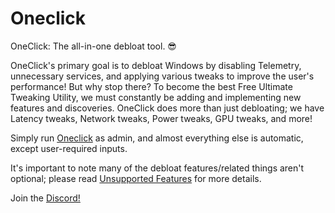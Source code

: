 # Oneclick
OneClick: The all-in-one debloat tool. 😎 

OneClick's primary goal is to debloat Windows by disabling Telemetry, unnecessary services, and applying various tweaks to improve the user's performance! But why stop there? To become the best Free Ultimate Tweaking Utility, we must constantly be adding and implementing new features and discoveries. OneClick does more than just debloating; we have Latency tweaks, Network tweaks, Power tweaks, GPU tweaks, and more!

Simply run [Oneclick](https://github.com/QuakedK/Oneclick/releases/download/optimizer/Oneclick-V5.9.bat) as admin, and almost everything else is automatic, except user-required inputs.

It's important to note many of the debloat features/related things aren't optional; please read [Unsupported Features](https://github.com/QuakedK/Oneclick/blob/main/Unsupported%20Features.md) for more details.

Join the [Discord!](https://discord.gg/PaDWbvzJnG)
